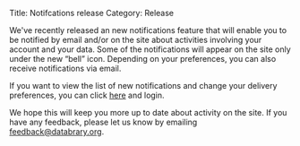 Title: Notifcations release
Category: Release

We've recently released an new notifications feature that will enable you to be notified by email and/or on the site about activities involving your account and your data. Some of the notifications will appear on the site only under the new “bell” icon. Depending on your preferences, you can also receive notifications via email.

If you want to view the list of new notifications and change your delivery preferences, you can click [here](https://databrary.org/profile/edit?page=notifications) and login.

We hope this will keep you more up to date about activity on the site. If you have any feedback, please let us know by emailing feedback@databrary.org.
